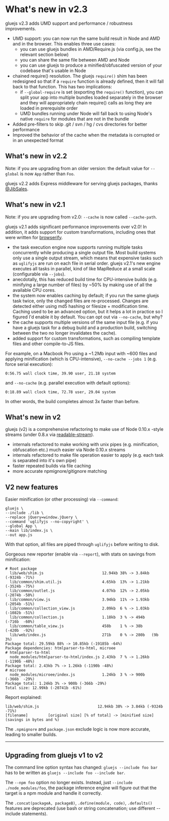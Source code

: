 # What's new in v2.3

gluejs v2.3 adds UMD support and performance / robustness improvements.

- UMD support: you can now run the same build result in Node and AMD and in the browser. This enables three use cases:
  - you can use gluejs bundles in AMD/Require.js (via config.js, see the relevant section below)
  - you can share the same file between AMD and Node
  - you can use gluejs to produce a minified/obfuscated version of your codebase that's usable in Node
- chained require() resolution. The gluejs `require()` shim has been redesigned so that if a `require` function is already defined, then it will fall back to that function. This has two implications:
  - if `--global-require` is set (exporting the `require()` function), you can split your app into multiple bundles loaded separately in the browser and they will appropriately chain require() calls as long they are loaded in prerequisite order
  - UMD bundles running under Node will fall back to using Node's native `require` for modules that are not in the bundle
- Added pre-filters to skip .git / svn / hg / cvs directories for better performance
- Improved the behavior of the cache when the metadata is corrupted or in an unexpected format

## What's new in v2.2

Note: if you are upgrading from an older version: the default value for `--global` is now `App` rather than `Foo`.

gluejs v2.2 adds Express middleware for serving gluejs packages, thanks [@JibSales](https://github.com/JibSales).

## What's new in v2.1

Note: if you are upgrading from v2.0: `--cache` is now called `--cache-path`.

gluejs v2.1 adds significant performance improvements over v2.0! In addition, it adds support for custom transformations, including ones that were written for [browserify](https://github.com/substack/node-browserify#list-of-source-transforms).

- the task execution engine now supports running multiple tasks concurrently while producing a single output file. Most build systems only use a single output stream, which means that expensive tasks such as `uglifyjs` are run on each file in serial order. gluejs v2.1's new engine executes all tasks in parallel, kind of like MapReduce at a small scale (configurable via `--jobs`).
- anecdotally, this has reduced build time for CPU-intensive builds (e.g. minifying a large number of files) by ~50% by making use of all the available CPU cores.
- the system now enables caching by default; if you run the same gluejs task twice, only the changed files are re-processed. Changes are detected either using md5 hashing or filesize + modification time. Caching used to be an advanced option, but it helps a lot in practice so I figured I'd enable it by default. You can opt out via `--no-cache`, but why?
- the cache supports multiple versions of the same input file (e.g. if you have a gluejs task for a debug build and a production build, switching between the two no longer invalidates the cache).
- added support for custom transformations, such as compiling template files and other compile-to-JS files.

For example, on a Macbook Pro using a ~1.2Mb input with ~600 files and applying minification (which is CPU-intensive), `--no-cache --jobs 1` (e.g. force serial execution):

    0:56.75 wall clock time, 39.90 user, 21.18 system

and `--no-cache` (e.g. parallel execution with default options):

    0:18.89 wall clock time, 72.78 user, 29.04 system

In other words, the build completes almost 3x faster than before.

## What's new in v2

gluejs (v2) is a comprehensive refactoring to make use of Node 0.10.x -style streams (under 0.8.x via [readable-stream](https://github.com/isaacs/readable-stream)).

- internals refactored to make working with unix pipes (e.g. minification, obfuscation etc.) much easier via Node 0.10.x streams
- internals refactored to make file operation easier to apply (e.g. each task is separated into it's own pipe)
- faster repeated builds via file caching
- more accurate npmignore/gitignore matching

## V2 new features

Easier minification (or other processing) via `--command`:

    gluejs \
    --include ./lib \
    --replace jQuery=window.jQuery \
    --command 'uglifyjs --no-copyright' \
    --global App \
    --main lib/index.js \
    --out app.js

With that option, all files are piped through `uglifyjs` before writing to disk.

Gorgeous new reporter (enable via `--report`), with stats on savings from minification:

    # Root package
      lib/web/shim.js                          12.94kb 38% -> 3.84kb (-9324b -71%)
      lib/common/shim.util.js                  4.65kb  13% -> 1.21kb (-3524b -75%)
      lib/common/outlet.js                     4.07kb  12% -> 2.05kb (-2074b -50%)
      lib/common/view.js                       3.94kb  11% -> 1.93kb (-2054b -51%)
      lib/common/collection_view.js            2.09kb  6 % -> 1.03kb (-1082b -51%)
      lib/common/collection.js                 1.18kb  3 % -> 494b   (-716b  -60%)
      lib/common/table_view.js                 458b    1 % -> 38b    (-420b  -92%)
      lib/web/index.js                         271b    0 % -> 280b   (9b     3%)
    Package total: 29.59kb 88% -> 10.85kb (-19185b -64%)
    Package dependencies: htmlparser-to-html, microee
    # htmlparser-to-html
      node_modules/htmlparser-to-html/index.js 2.43kb  7 % -> 1.26kb (-1190b -48%)
    Package total: 2.43kb 7% -> 1.26kb (-1190b -48%)
    # microee
      node_modules/microee/index.js            1.24kb  3 % -> 900b   (-366b  -29%)
    Package total: 1.24kb 3% -> 900b (-366b -29%)
    Total size: 12.99kb (-20741b -61%)

Report explained:

    lib/web/shim.js                          12.94kb 38% -> 3.84kb (-9324b -71%)
    [filename]         [original size] [% of total] -> [minified size] (savings in bytes and %)

The `.npmignore` and `package.json` exclude logic is now more accurate, leading to smaller builds.

-----

## Upgrading from gluejs v1 to v2

The command line option syntax has changed: `gluejs --include foo bar` has to be written as `gluejs --include foo --include bar`.

The `--npm foo` option no longer exists. Instead, just `--include ./node_modules/foo`, the package inference engine will figure out that the target is a npm module and handle it correctly.

The `.concat(packageA, packageB)`, `.define(module, code)`, `.defaults()` features are deprecated (use bash or string concatenation; use different --include statements).

